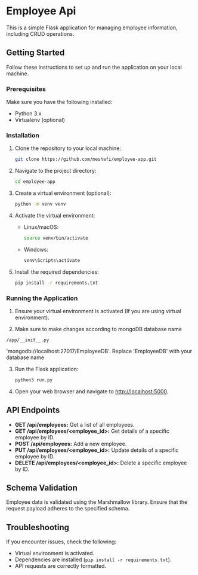 # Employee Api

This is a simple Flask application for managing employee information, including CRUD operations.

## Getting Started

Follow these instructions to set up and run the application on your local machine.

### Prerequisites

Make sure you have the following installed:

- Python 3.x
- Virtualenv (optional)

### Installation

1. Clone the repository to your local machine:

    ```bash
    git clone https://github.com/meshafi/employee-app.git
    ```

2. Navigate to the project directory:

    ```bash
    cd employee-app
    ```

3. Create a virtual environment (optional):

    ```bash
    python -m venv venv
    ```

4. Activate the virtual environment:

    - Linux/macOS:

        ```bash
        source venv/bin/activate
        ```

    - Windows:

        ```bash
        venv\Scripts\activate
        ```

5. Install the required dependencies:

    ```bash
    pip install -r requirements.txt
    ```

### Running the Application

1. Ensure your virtual environment is activated (If you are using virtual environment).

2. Make sure to make changes according to mongoDB database name 
```
/app/__init__.py
```
'mongodb://localhost:27017/EmployeeDB'. Replace 'EmployeeDB' with your database name

3. Run the Flask application:

    ```bash
    python3 run.py
    ```

4. Open your web browser and navigate to [http://localhost:5000](http://localhost:5000).

## API Endpoints

- **GET /api/employees:** Get a list of all employees.
- **GET /api/employees/<employee_id>:** Get details of a specific employee by ID.
- **POST /api/employees:** Add a new employee.
- **PUT /api/employees/<employee_id>:** Update details of a specific employee by ID.
- **DELETE /api/employees/<employee_id>:** Delete a specific employee by ID.

## Schema Validation

Employee data is validated using the Marshmallow library. Ensure that the request payload adheres to the specified schema.

## Troubleshooting

If you encounter issues, check the following:

- Virtual environment is activated.
- Dependencies are installed (`pip install -r requirements.txt`).
- API requests are correctly formatted.

